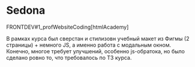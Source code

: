 # Sedona
FRONTDEV#1_profWebsiteCoding[htmlAcademy]

В рамках курса был сверстан и стилизовн учебный макет из Фигмы (2 страницы) + немного JS, а именно работа с модальным окном.
Конечно, многое требует улучшений, особенно js-обратока, но было сделано ровно то, что требовалось по ТЗ курса. 
